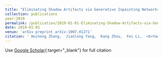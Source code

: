 ```yaml
---
title: "Eliminating Shadow Artifacts via Generative Inpainting Networks to Quantify Vascular Changes of the Choroid"
collection: publications
year:2019
permalink: /publication/2019-01-01-Eliminating-Shadow-Artifacts-via-Generative-Inpainting-Networks-to-Quantify-Vascular-Changes-of-the-Choroid
date: 2019-01-01
venue: 'arXiv preprint arXiv:1907.01271'
citation: ' Huihong Zhang,  Jianlong Yang,  Kang Zhou,  Fei Li,  <b>Yan Hu</b>,  Shenghua Gao,  Xiulan Zhang,  Jiang Liu, &quot;Eliminating Shadow Artifacts via Generative Inpainting Networks to Quantify Vascular Changes of the Choroid.&quot; arXiv preprint arXiv:1907.01271, 2019.'
---
```

Use [Google Scholar](https://scholar.google.com/scholar?q=Eliminating+Shadow+Artifacts+via+Generative+Inpainting+Networks+to+Quantify+Vascular+Changes+of+the+Choroid){:target="_blank"} for full citation